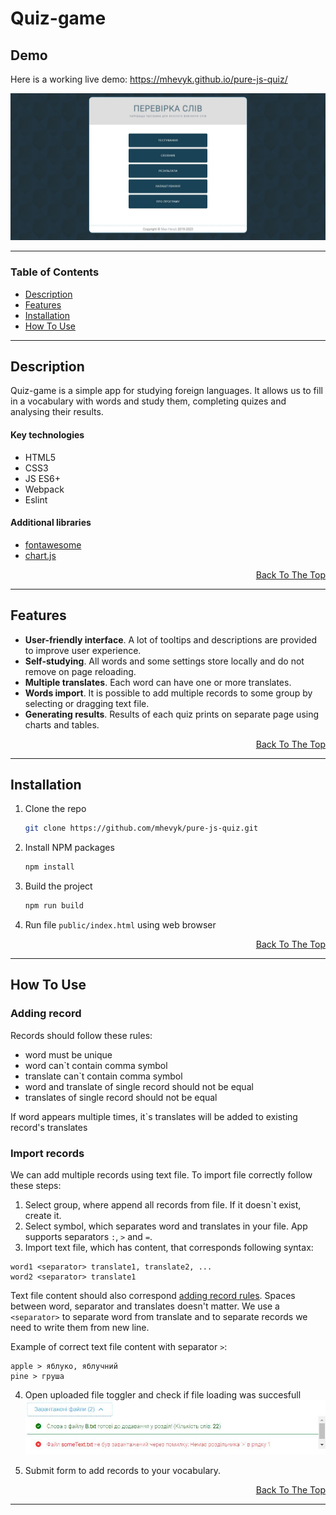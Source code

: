 # Quiz-game

## Demo

Here is a working live demo: https://mhevyk.github.io/pure-js-quiz/

![Project Image](src/assets/docs/preview.jpg)

---

### Table of Contents

- [Description](#description)
- [Features](#features)
- [Installation](#installation)
- [How To Use](#how-to-use)

---

## Description

Quiz-game is a simple app for studying foreign languages. It allows us to fill in a vocabulary with words and study them, completing quizes and analysing their results.

#### Key technologies

- HTML5
- CSS3
- JS ES6+
- Webpack
- Eslint

#### Additional libraries

- [fontawesome](https://fontawesome.com/)
- [chart.js](https://www.chartjs.org/docs/latest/)

<div class='text-right'>
    <a href='#quiz-game' class="right">Back To The Top</a>
</div>

---

## Features

- **User-friendly interface**. A lot of tooltips and descriptions are provided to improve user experience.
- **Self-studying**. All words and some settings store locally and do not remove on page reloading.
- **Multiple translates**. Each word can have one or more translates.
- **Words import**. It is possible to add multiple records to some group by selecting or dragging text file.
- **Generating results**. Results of each quiz prints on separate page using charts and tables.

<div class='text-right'>
    <a href='#quiz-game' class="right">Back To The Top</a>
</div>

---

## Installation

1. Clone the repo
   ```sh
   git clone https://github.com/mhevyk/pure-js-quiz.git
   ```
2. Install NPM packages
   ```sh
   npm install
   ```
3. Build the project
   ```sh
   npm run build
   ```
4. Run file `public/index.html` using web browser

<div class='text-right'>
    <a href='#quiz-game' class="right">Back To The Top</a>
</div>

---

## How To Use

### Adding record

Records should follow these rules:
- word must be unique
- word can`t contain comma symbol
- translate can`t contain comma symbol
- word and translate of single record should not be equal
- translates of single record should not be equal

If word appears multiple times, it`s translates will be added to existing record's translates

### Import records

We can add multiple records using text file. To import file correctly follow these steps:
1. Select group, where append all records from file. If it doesn`t exist, create it.
2. Select symbol, which separates word and translates in your file. App supports separators `:`, `>` and `=`.
3. Import text file, which has content, that corresponds following syntax:
```
word1 <separator> translate1, translate2, ...
word2 <separator> translate1
```

Text file content should also correspond [adding record rules](#adding-record). Spaces between word, separator and translates doesn't matter.
We use a `<separator>` to separate word from translate and to separate records we need to write them from new line.

Example of correct text file content with separator `>`:
```
apple > яблуко, яблучний
pine > груша
```

4. Open uploaded file toggler and check if file loading was succesfull
![File upload example](src/assets/docs/uploaded-files-toggler.jpg)

5. Submit form to add records to your vocabulary.

<div class='text-right'>
    <a href='#quiz-game' class="right">Back To The Top</a>
</div>

---

<style>
.text-right { text-align: right; }
</style>